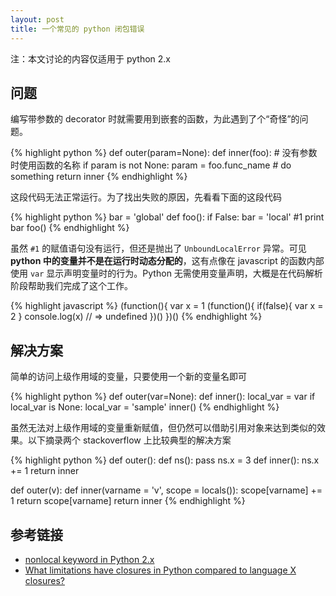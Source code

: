 ```yaml
---
layout: post
title: 一个常见的 python 闭包错误
---
```


注：本文讨论的内容仅适用于 python 2.x

## 问题

编写带参数的 decorator 时就需要用到嵌套的函数，为此遇到了个“奇怪”的问题。

{% highlight python %}
  def outer(param=None):
      def inner(foo):
          # 没有参数时使用函数的名称
          if param is not None:
              param = foo.func_name
          # do something
      return inner
{% endhighlight %}

这段代码无法正常运行。为了找出失败的原因，先看看下面的这段代码

{% highlight python %}
  bar = 'global'
  def foo():
      if False:
          bar = 'local' #1
      print bar
  foo()
{% endhighlight %}

虽然 `#1` 的赋值语句没有运行，但还是抛出了 `UnboundLocalError` 异常。可见 **python 中的变量并不是在运行时动态分配的**，这有点像在 javascript 的函数内部使用 `var` 显示声明变量时的行为。Python 无需使用变量声明，大概是在代码解析阶段帮助我们完成了这个工作。

{% highlight javascript %}
  (function(){
    var x = 1
    (function(){
      if(false){ 
        var x = 2
      }
      console.log(x)
      // => undefined
    })()
  })()
{% endhighlight %}
## 解决方案

简单的访问上级作用域的变量，只要使用一个新的变量名即可

{% highlight python %}
  def outer(var=None):
      def inner():
          local_var = var
          if local_var is None:
              local_var = 'sample'
      inner()
{% endhighlight %}

虽然无法对上级作用域的变量重新赋值，但仍然可以借助引用对象来达到类似的效果。以下摘录两个 stackoverflow 上比较典型的解决方案

{% highlight python %}
  def outer():
      def ns(): pass
      ns.x = 3
      def inner():
          ns.x += 1
      return inner

  def outer(v):
      def inner(varname = 'v', scope = locals()):
          scope[varname] += 1
          return scope[varname]
      return inner
{% endhighlight %}

参考链接
--------
- [nonlocal keyword in Python 2.x](http://stackoverflow.com/questions/3190706/nonlocal-keyword-in-python-2-x)
- [What limitations have closures in Python compared to language X closures?](http://stackoverflow.com/questions/141642/what-limitations-have-closures-in-python-compared-to-language-x-closures)
